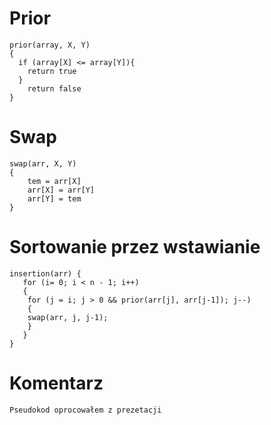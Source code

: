 # Prior
```
prior(array, X, Y)
{
  if (array[X] <= array[Y]){
    return true 
  }
    return false
}
```
# Swap 
```
swap(arr, X, Y)
{
    tem = arr[X]
    arr[X] = arr[Y]
    arr[Y] = tem
}
```
# Sortowanie przez wstawianie
```
insertion(arr) {
   for (i= 0; i < n - 1; i++) 
   {
   	for (j = i; j > 0 && prior(arr[j], arr[j-1]); j--) 
   	{
	swap(arr, j, j-1);
   	}
   }
}
```
# Komentarz
```
Pseudokod oprocowałem z prezetacji
```
